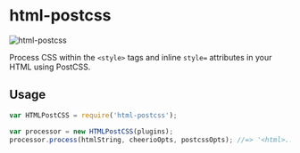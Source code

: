 # html-postcss

![html-postcss](html-postcss.gif)

Process CSS within the `<style>` tags and inline `style=` attributes in your
HTML using PostCSS.

## Usage

```js
var HTMLPostCSS = require('html-postcss');

var processor = new HTMLPostCSS(plugins);
processor.process(htmlString, cheerioOpts, postcssOpts); //=> '<html>...</html>'
```
